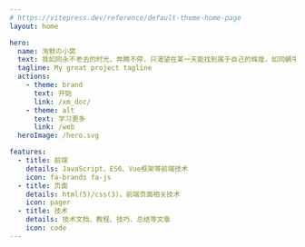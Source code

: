 ```yaml
---
# https://vitepress.dev/reference/default-theme-home-page
layout: home

hero:
  name: 洵默の小窝
  text: 我如同永不老去的时光，奔腾不停，只渴望在某一天能找到属于自己的辉煌，如同蜗牛终将爬上金字塔的塔顶，欣赏大地第一缕阳光，沐浴人间第一丝温暖
  tagline: My great project tagline
  actions:
    - theme: brand
      text: 开始
      link: /xm_doc/
    - theme: alt
      text: 学习更多
      link: /web
  heroImage: /hero.svg

features:
  - title: 前端
    details: JavaScript、ES6、Vue框架等前端技术
    icon: fa-brands fa-js
  - title: 页面
    details: html(5)/css(3)，前端页面相关技术
    icon: pager
  - title: 技术
    details: 技术文档、教程、技巧、总结等文章
    icon: code
---
```

